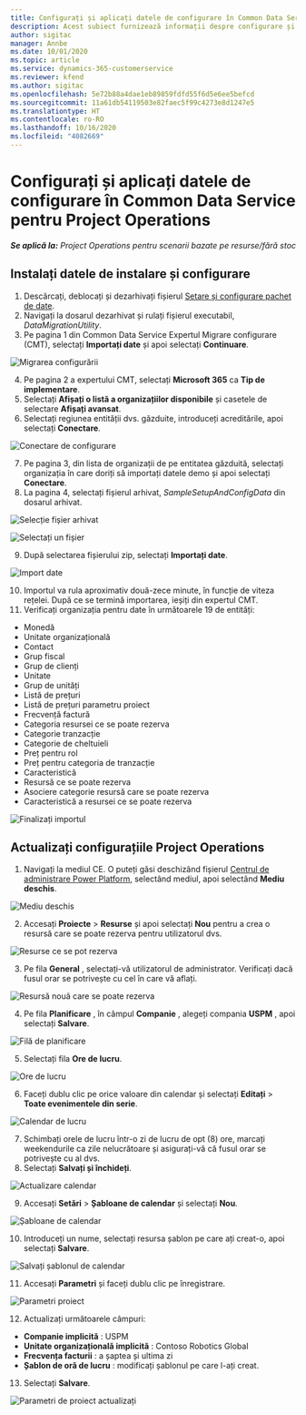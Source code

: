 ```yaml
---
title: Configurați și aplicați datele de configurare în Common Data Service pentru Project Operations
description: Acest subiect furnizează informații despre configurare și aplicarea datelor de configurare în Project Operations.
author: sigitac
manager: Annbe
ms.date: 10/01/2020
ms.topic: article
ms.service: dynamics-365-customerservice
ms.reviewer: kfend
ms.author: sigitac
ms.openlocfilehash: 5e72b88a4dae1eb89859fdfd55f6d5e6ee5befcd
ms.sourcegitcommit: 11a61db54119503e82faec5f99c4273e8d1247e5
ms.translationtype: HT
ms.contentlocale: ro-RO
ms.lasthandoff: 10/16/2020
ms.locfileid: "4082669"
---
```

# <a name="set-up-and-apply-configuration-data-in-the-common-data-service-for-project-operations"></a>Configurați și aplicați datele de configurare în Common Data Service pentru Project Operations

_**Se aplică la:** Project Operations pentru scenarii bazate pe resurse/fără stoc_

## <a name="install-setup-and-configuration-data"></a>Instalați datele de instalare și configurare

1. Descărcați, deblocați și dezarhivați fișierul [Setare și configurare pachet de date](https://download.microsoft.com/download/1/3/4/1349369c-6209-42b7-b3b4-5be0e67cacd8/ProjOpsSampleSetupData-%20Integrated%20UR1.zip).
2. Navigați la dosarul dezarhivat și rulați fișierul executabil, *DataMigrationUtility*.
3. Pe pagina 1 din Common Data Service Expertul Migrare configurare (CMT), selectați **Importați date** și apoi selectați **Continuare**.

![Migrarea configurării](./media/1ConfigurationMigration.png)

4. Pe pagina 2 a expertului CMT, selectați **Microsoft 365** ca **Tip de implementare**.
5. Selectați **Afișați o listă a organizațiilor disponibile** și casetele de selectare **Afișați avansat**.
6. Selectați regiunea entității dvs. găzduite, introduceți acreditările, apoi selectați **Conectare**.

![Conectare de configurare](./media/2ConfigurationSignin.png)

7. Pe pagina 3, din lista de organizații de pe entitatea găzduită, selectați organizația în care doriți să importați datele demo și apoi selectați **Conectare**.
8. La pagina 4, selectați fișierul arhivat, *SampleSetupAndConfigData* din dosarul arhivat.

![Selecție fișier arhivat](./media/3ZipFile.png)

![Selectați un fișier](./media/4SelectAFile.png)

9. După selectarea fișierului zip, selectați **Importați date**.

![Import date](./media/5ImportData.png)

10. Importul va rula aproximativ două-zece minute, în funcție de viteza rețelei. După ce se termină importarea, ieșiți din expertul CMT. 
11. Verificați organizația pentru date în următoarele 19 de entități:

  - Monedă
  - Unitate organizațională
  - Contact
  - Grup fiscal
  - Grup de clienți
  - Unitate
  - Grup de unități
  - Listă de prețuri
  - Listă de prețuri parametru proiect
  - Frecvență factură
  - Categoria resursei ce se poate rezerva
  - Categorie tranzacție
  - Categorie de cheltuieli
  - Preț pentru rol
  - Preț pentru categoria de tranzacție
  - Caracteristică
  - Resursă ce se poate rezerva
  - Asociere categorie resursă care se poate rezerva
  - Caracteristică a resursei ce se poate rezerva

![Finalizați importul](./media/6CompleteImport.png)

## <a name="update-project-operations-configurations"></a>Actualizați configurațiile Project Operations

1. Navigați la mediul CE. O puteți găsi deschizând fișierul [Centrul de administrare Power Platform](https://admin.powerplatform.microsoft.com/environments), selectând mediul, apoi selectând **Mediu deschis**. 

![Mediu deschis](./media/7OpenEnvironment.png)

2. Accesați **Proiecte** > **Resurse** și apoi selectați **Nou** pentru a crea o resursă care se poate rezerva pentru utilizatorul dvs.

![Resurse ce se pot rezerva](./media/8BookableResources.png)

3. Pe fila **General** , selectați-vă utilizatorul de administrator. Verificați dacă fusul orar se potrivește cu cel în care vă aflați. 

![Resursă nouă care se poate rezerva](./media/9NewBookableResource.png)

4. Pe fila **Planificare** , în câmpul **Companie** , alegeți compania **USPM** , apoi selectați **Salvare**. 

![Filă de planificare](./media/10SchedulingTab.png)

5. Selectați fila **Ore de lucru**.  

![Ore de lucru](./media/11WorkHours.png)

6. Faceți dublu clic pe orice valoare din calendar și selectați **Editați** > **Toate evenimentele din serie**. 

![Calendar de lucru](./media/12WorkCalendar.png)

7. Schimbați orele de lucru într-o zi de lucru de opt (8) ore, marcați weekendurile ca zile nelucrătoare și asigurați-vă că fusul orar se potrivește cu al dvs. 
8. Selectați **Salvați și închideți**.

![Actualizare calendar](./media/13UpdateCalendar.png)

9. Accesați **Setări** > **Șabloane de calendar** și selectați **Nou**.
 
 ![Șabloane de calendar](./media/14CalendarTemplates.png)
 
 10. Introduceți un nume, selectați resursa șablon pe care ați creat-o, apoi selectați **Salvare**. 
 
 ![Salvați șablonul de calendar](./media/15SaveCalendarTemplate.png)
 
 11. Accesați **Parametri** și faceți dublu clic pe înregistrare. 
 
 ![Parametri proiect](./media/16ProjectParameters.png)
 
12. Actualizați următoarele câmpuri:

 - **Companie implicită** : USPM
 - **Unitate organizațională implicită** : Contoso Robotics Global
 - **Frecvența facturii** : a șaptea și ultima zi
 - **Șablon de oră de lucru** : modificați șablonul pe care l-ați creat.

13. Selectați **Salvare**. 

![Parametri de proiect actualizați](./media/17UpdatedProjectParameters.png)
